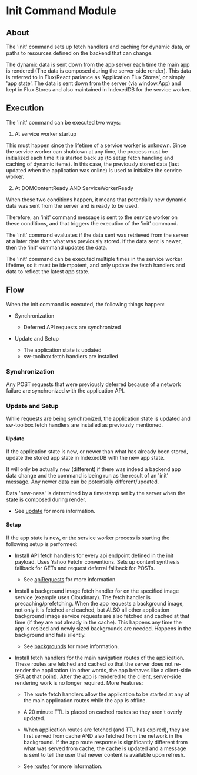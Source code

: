 # Init Command Module

## About
The 'init' command sets up fetch handlers and caching for dynamic data, or paths to resources defined on the backend that can change.

The dynamic data is sent down from the app server each time the main app is rendered
(The data is composed during the server-side render). This data is referred to in Flux/React parlance
as 'Application Flux Stores', or simply 'app state'. The data is sent down from the server (via window.App) and kept in Flux Stores and also maintained in IndexedDB for the service worker.

## Execution
The 'init' command can be executed two ways:

1. At service worker startup

  This must happen since the lifetime of a service worker is unknown.
  Since the service worker can shutdown at any time, the process must be initialized each time it is started back up
  (to setup fetch handling and caching of dynamic items). In this case, the previously stored data (last updated when the application was online)
  is used to initialize the service worker.

2. At DOMContentReady AND ServiceWorkerReady

  When these two conditions happen, it means that potentially new dynamic data was sent from the server and is ready to be used.

  Therefore, an 'init' command message is sent to the service worker on these conditions, and that triggers the execution of the 'init' command.

  The 'init' command evaluates if the data sent was retrieved from the server at a later date than what was previously stored. If the data sent is newer, then the 'init' command updates the data.

The 'init' command can be executed multiple times in the service worker lifetime, so it must be idempotent, and only update the fetch handlers and data to reflect the latest app state.

## Flow
When the init command is executed, the following things happen:
  + Synchronization
    + Deferred API requests are synchronized


  + Update and Setup
    + The application state is updated
    + sw-toolbox fetch handlers are installed

### Synchronization
Any POST requests that were previously deferred because of a network failure are synchronized with the application API.

### Update and Setup
While requests are being synchronized, the application state is updated and sw-toolbox fetch handlers are installed as previously mentioned.

#### Update
If the application state is new, or newer than what has already been stored, update the stored app state in IndexedDB with the new app state.

It will only be actually new (different) if there was indeed a backend app data change and the command is being run as the result of an 'init' message. Any newer data can be potentially different/updated.

Data 'new-ness' is determined by a timestamp set by the server when the state is composed during render.
  - See [update](/assets/scripts/sw/init/update.js) for more information.

#### Setup
  If the app state is new, or the service worker process is starting the following setup is performed:
  + Install API fetch handlers for every api endpoint defined in the init payload. Uses Yahoo Fetchr conventions. Sets up content synthesis fallback for GETs and request deferral fallback for POSTs.

    + See [apiRequests](/assets/scripts/sw/init/apiRequests.js) for more information.


  + Install a background image fetch handler for on the specified image service (example uses Cloudinary).
  The fetch handler is precaching/prefetching. When the app requests a background image, not only it is fetched and cached, but ALSO all other application background image service requests are also fetched and cached at that time (if they are not already in the cache). This happens any time the app is resized and newly sized backgrounds are needed. Happens in the background and fails silently.

    + See [backgrounds](/assets/scripts/sw/init/backgrounds.js) for more information.


  + Install fetch handlers for the main navigation routes of the application. These routes are fetched and cached so that the server does not re-render the application (In other words, the app behaves like a client-side SPA at that point). After the app is rendered to the client, server-side rendering work is no longer required. More Features:
    + The route fetch handlers allow the application to be started at any of the main application routes while the app is offline.
    + A 20 minute TTL is placed on cached routes so they aren't overly updated.
    + When application routes are fetched (and TTL has expired), they are first served from cache AND also fetched from the network in the background. If the app route response is significantly different from what was served from cache, the cache is updated and a message is sent to tell the user that newer content is available upon refresh.

    + See [routes](/assets/scripts/sw/init/routes.js) for more information.
